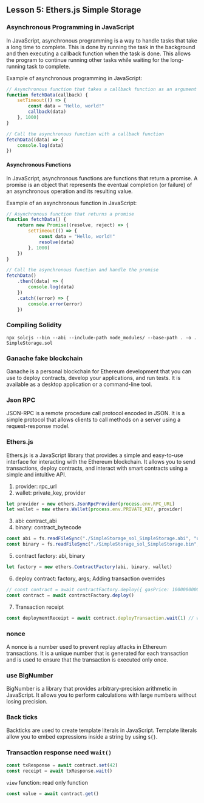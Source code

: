 ## Lesson 5: Ethers.js Simple Storage

### Asynchronous Programming in JavaScript

In JavaScript, asynchronous programming is a way to handle tasks that take a long time to complete. This is done by running the task in the background and then executing a callback function when the task is done. This allows the program to continue running other tasks while waiting for the long-running task to complete.

Example of asynchronous programming in JavaScript:

```javascript
// Asynchronous function that takes a callback function as an argument
function fetchData(callback) {
    setTimeout(() => {
        const data = "Hello, world!"
        callback(data)
    }, 1000)
}

// Call the asynchronous function with a callback function
fetchData((data) => {
    console.log(data)
})
```

#### Asynchronous Functions

In JavaScript, asynchronous functions are functions that return a promise. A promise is an object that represents the eventual completion (or failure) of an asynchronous operation and its resulting value.

Example of an asynchronous function in JavaScript:

```javascript
// Asynchronous function that returns a promise
function fetchData() {
    return new Promise((resolve, reject) => {
        setTimeout(() => {
            const data = "Hello, world!"
            resolve(data)
        }, 1000)
    })
}

// Call the asynchronous function and handle the promise
fetchData()
    .then((data) => {
        console.log(data)
    })
    .catch((error) => {
        console.error(error)
    })
```

### Compiling Solidity

`npx solcjs --bin --abi --include-path node_modules/ --base-path . -o . SimpleStorage.sol`

### Ganache fake blockchain

Ganache is a personal blockchain for Ethereum development that you can use to deploy contracts, develop your applications, and run tests. It is available as a desktop application or a command-line tool.

### Json RPC

JSON-RPC is a remote procedure call protocol encoded in JSON. It is a simple protocol that allows clients to call methods on a server using a request-response model.

### Ethers.js

Ethers.js is a JavaScript library that provides a simple and easy-to-use interface for interacting with the Ethereum blockchain. It allows you to send transactions, deploy contracts, and interact with smart contracts using a simple and intuitive API.

1. provider: rpc_url
2. wallet: private_key, provider

```javascript
let provider = new ethers.JsonRpcProvider(process.env.RPC_URL)
let wallet = new ethers.Wallet(process.env.PRIVATE_KEY, provider)
```

3. abi: contract_abi
4. binary: contract_bytecode

```javascript
const abi = fs.readFileSync("./SimpleStorage_sol_SimpleStorage.abi", "utf8")
const binary = fs.readFileSync("./SimpleStorage_sol_SimpleStorage.bin", "utf8")
```

5. contract factory: abi, binary

```javascript
let factory = new ethers.ContractFactory(abi, binary, wallet)
```

6. deploy contract: factory, args; Adding transaction overrides

```javascript
// const contract = await contractFactory.deploy({ gasPrice: 100000000000 })
const contract = await contractFactory.deploy()
```

7. Transaction receipt

```javascript
const deploymentReceipt = await contract.deployTransaction.wait(1) // wait for 1 block
```

### nonce

A nonce is a number used to prevent replay attacks in Ethereum transactions. It is a unique number that is generated for each transaction and is used to ensure that the transaction is executed only once.

### use BigNumber

BigNumber is a library that provides arbitrary-precision arithmetic in JavaScript. It allows you to perform calculations with large numbers without losing precision.

### Back ticks

Backticks are used to create template literals in JavaScript. Template literals allow you to embed expressions inside a string by using `${}`.

### Transaction response need w`ait()`

```javascript
const txResponse = await contract.set(42)
const receipt = await txResponse.wait()
```

`view` function: read only function

```javascript
const value = await contract.get()
```
